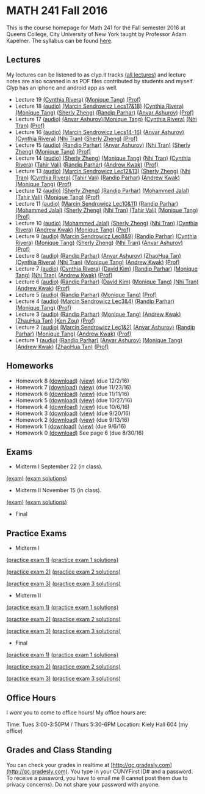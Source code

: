 # MATH 241 Fall 2016

This is the course homepage for Math 241 for the Fall semester 2016 at Queens College, City University of New York taught by Professor Adam Kapelner. The syllabus can be found [here](https://raw.githubusercontent.com/kapelner/QC_Math_241_Fall_2016/master/syllabus/syllabus.pdf).

## Lectures

My lectures can be listened to as clyp.it tracks [(all lectures)](https://clyp.it/search?type=hashtag&query=kapelner) and lecture notes are also scanned in as PDF files contributed by students and myself. Clyp has an iphone and android app as well.


<!--
* Lecture 23 [(audio)](https://clyp.it/2zhfyu1n) [(Anastassiya N)](https://github.com/kapelner/QC_Math_241_Fall_2016/blob/master/lectures/lec23an.pdf) [(Katherine S)](https://github.com/kapelner/QC_Math_241_Fall_2016/blob/master/lectures/lec23ks.pdf) [(Qingyun Ni)](https://github.com/kapelner/QC_Math_241_Fall_2016/blob/master/lectures/lec23qn.pdf) [(Javier Mucia)](https://github.com/kapelner/QC_Math_241_Fall_2016/blob/master/lectures/lec23jm.pdf) [(Prof)](https://github.com/kapelner/QC_Math_241_Fall_2016/blob/master/lectures/lec23kap.pdf)
* Lecture 22 [(audio)](https://clyp.it/z1z5m3ur) [(Lioneta Osario)](https://github.com/kapelner/QC_Math_241_Fall_2016/blob/master/lectures/lec22lo.pdf) [(Javier Mucia)](https://github.com/kapelner/QC_Math_241_Fall_2016/blob/master/lectures/lec22jm.pdf) [(Katherine Sandoval)](https://github.com/kapelner/QC_Math_241_Fall_2016/blob/master/lectures/lec22ks.pdf) [(Anastassiya N)](https://github.com/kapelner/QC_Math_241_Fall_2016/blob/master/lectures/lec22an.pdf) [(Prof)](https://github.com/kapelner/QC_Math_241_Fall_2016/blob/master/lectures/lec22kap.pdf)
* Lecture 21 [(audio)](https://clyp.it/jtzl05vc) [(Katherine Sandoval)](https://github.com/kapelner/QC_Math_241_Fall_2016/blob/master/lectures/lec21ks.pdf) [(Lioneta Osario)](https://github.com/kapelner/QC_Math_241_Fall_2016/blob/master/lectures/lec21lo.pdf) [(Javier Mucia)](https://github.com/kapelner/QC_Math_241_Fall_2016/blob/master/lectures/lec21jm.pdf) [(Anastassiya N)](https://github.com/kapelner/QC_Math_241_Fall_2016/blob/master/lectures/lec21an.pdf)  [(Prof)](https://github.com/kapelner/QC_Math_241_Fall_2016/blob/master/lectures/lec21kap.pdf)
* Lecture 20 [(audio)](https://clyp.it/cbj45ugf) [(Lioneta Osario)](https://github.com/kapelner/QC_Math_241_Fall_2016/blob/master/lectures/lec20lo.pdf) [(Anastassiya N)](https://github.com/kapelner/QC_Math_241_Fall_2016/blob/master/lectures/lec20an.pdf) [(Katherine Sandoval)](https://github.com/kapelner/QC_Math_241_Fall_2016/blob/master/lectures/lec20ks.pdf) [(Javier Mucia)](https://github.com/kapelner/QC_Math_241_Fall_2016/blob/master/lectures/lec20jm.pdf) [(Prof)](https://github.com/kapelner/QC_Math_241_Fall_2016/blob/master/lectures/lec20kap.pdf)-->
* Lecture 19 [(Cynthia Rivera)](https://github.com/kapelner/QC_Math_241_Fall_2016/blob/master/lectures/lec19riv.pdf) [(Monique Tang)](https://github.com/kapelner/QC_Math_241_Fall_2016/blob/master/lectures/lec19tang.pdf) [(Prof)](https://github.com/kapelner/QC_Math_241_Fall_2016/blob/master/lectures/lec19kap.pdf)
* Lecture 18 [(audio)](https://clyp.it/p4ka2adx) [(Marcin Sendrowicz Lecs17&18)](https://github.com/kapelner/QC_Math_241_Fall_2016/blob/master/lectures/lec18marcin.pdf) [(Cynthia Rivera)](https://github.com/kapelner/QC_Math_241_Fall_2016/blob/master/lectures/lec18riv.pdf) [(Monique Tang)](https://github.com/kapelner/QC_Math_241_Fall_2016/blob/master/lectures/lec18tang.pdf) [(Sherly Zheng)](https://github.com/kapelner/QC_Math_241_Fall_2016/blob/master/lectures/lec18zheng.pdf) [(Randip Parhar)](https://github.com/kapelner/QC_Math_241_Fall_2016/blob/master/lectures/lec18parhar.pdf) [(Anvar Ashurov)](https://github.com/kapelner/QC_Math_241_Fall_2016/blob/master/lectures/lec18ash.pdf) [(Prof)](https://github.com/kapelner/QC_Math_241_Fall_2016/blob/master/lectures/lec18kap.pdf)
* Lecture 17 [(audio)](https://clyp.it/cpfktqg0) [(Anvar Ashurov)](https://github.com/kapelner/QC_Math_241_Fall_2016/blob/master/lectures/lec17ash.pdf)[(Monique Tang)](https://github.com/kapelner/QC_Math_241_Fall_2016/blob/master/lectures/lec17tang.pdf) [(Cynthia Rivera)](https://github.com/kapelner/QC_Math_241_Fall_2016/blob/master/lectures/lec17rivera.pdf) [(Nhi Tran)](https://github.com/kapelner/QC_Math_241_Fall_2016/blob/master/lectures/lec17tran.pdf) [(Prof)](https://github.com/kapelner/QC_Math_241_Fall_2016/blob/master/lectures/lec17kap.pdf) 
* Lecture 16 [(audio)](https://clyp.it/dtq1weqe) [(Marcin Sendrowicz Lecs14-16)](https://github.com/kapelner/QC_Math_241_Fall_2016/blob/master/lectures/lec16marcin.pdf) [(Anvar Ashurov)](https://github.com/kapelner/QC_Math_241_Fall_2016/blob/master/lectures/lec16ash.pdf) [(Cynthia Rivera)](https://github.com/kapelner/QC_Math_241_Fall_2016/blob/master/lectures/lec16rivera.pdf) [(Nhi Tran)](https://github.com/kapelner/QC_Math_241_Fall_2016/blob/master/lectures/lec16tran.pdf)  [(Sherly Zheng)](https://github.com/kapelner/QC_Math_241_Fall_2016/blob/master/lectures/lec16zheng.pdf) [(Prof)](https://github.com/kapelner/QC_Math_241_Fall_2016/blob/master/lectures/lec16kap.pdf)
* Lecture 15 [(audio)](https://clyp.it/lropjc22) [(Randip Parhar)](https://github.com/kapelner/QC_Math_241_Fall_2016/blob/master/lectures/lec15parhar.pdf) [(Anvar Ashurov)](https://github.com/kapelner/QC_Math_241_Fall_2016/blob/master/lectures/lec15ash.pdf) [(Nhi Tran)](https://github.com/kapelner/QC_Math_241_Fall_2016/blob/master/lectures/lec15tran.pdf) [(Sherly Zheng)](https://github.com/kapelner/QC_Math_241_Fall_2016/blob/master/lectures/lec15zheng.pdf) [(Monique Tang)](https://github.com/kapelner/QC_Math_241_Fall_2016/blob/master/lectures/lec15tang.pdf) [(Prof)](https://github.com/kapelner/QC_Math_241_Fall_2016/blob/master/lectures/lec15kap.pdf)
* Lecture 14 [(audio)](https://clyp.it/1hhre5sf) [(Sherly Zheng)](https://github.com/kapelner/QC_Math_241_Fall_2016/blob/master/lectures/lec14zheng.pdf) [(Monique Tang)](https://github.com/kapelner/QC_Math_241_Fall_2016/blob/master/lectures/lec14tang.pdf) [(Nhi Tran)](https://github.com/kapelner/QC_Math_241_Fall_2016/blob/master/lectures/lec14tran.pdf) [(Cynthia Rivera)](https://github.com/kapelner/QC_Math_241_Fall_2016/blob/master/lectures/lec14rivera.pdf) [(Tahir Vali)](https://github.com/kapelner/QC_Math_241_Fall_2016/blob/master/lectures/lec14tahir.pdf) [(Randip Parhar)](https://github.com/kapelner/QC_Math_241_Fall_2016/blob/master/lectures/lec14parhar.pdf) [(Andrew Kwak)](https://github.com/kapelner/QC_Math_241_Fall_2016/blob/master/lectures/lec14kwak.pdf)  [(Prof)](https://github.com/kapelner/QC_Math_241_Fall_2016/blob/master/lectures/lec14kap.pdf)
* Lecture 13 [(audio)](https://clyp.it/sry3aigr) [(Marcin Sendrowicz Lec12&13)](https://github.com/kapelner/QC_Math_241_Fall_2016/blob/master/lectures/lec13marcin.pdf)  [(Sherly Zheng)](https://github.com/kapelner/QC_Math_241_Fall_2016/blob/master/lectures/lec13zheng.pdf) [(Nhi Tran)](https://github.com/kapelner/QC_Math_241_Fall_2016/blob/master/lectures/lec13tran.pdf) [(Cynthia Rivera)](https://github.com/kapelner/QC_Math_241_Fall_2016/blob/master/lectures/lec13rivera.pdf) [(Tahir Vali)](https://github.com/kapelner/QC_Math_241_Fall_2016/blob/master/lectures/lec13tahir.pdf) [(Randip Parhar)](https://github.com/kapelner/QC_Math_241_Fall_2016/blob/master/lectures/lec13parhar.pdf) [(Andrew Kwak)](https://github.com/kapelner/QC_Math_241_Fall_2016/blob/master/lectures/lec13kwak.pdf) [(Monique Tang)](https://github.com/kapelner/QC_Math_241_Fall_2016/blob/master/lectures/lec13tang.pdf) [(Prof)](https://github.com/kapelner/QC_Math_241_Fall_2016/blob/master/lectures/lec13kap.pdf)
* Lecture 12 [(audio)](https://clyp.it/jsdqidv5)  [(Sherly Zheng)](https://github.com/kapelner/QC_Math_241_Fall_2016/blob/master/lectures/lec12zheng.pdf) [(Randip Parhar)](https://github.com/kapelner/QC_Math_241_Fall_2016/blob/master/lectures/lec12parhar.pdf) [(Mohammed Jalal)](https://github.com/kapelner/QC_Math_241_Fall_2016/blob/master/lectures/lec12jalal.pdf) [(Tahir Vali)](https://github.com/kapelner/QC_Math_241_Fall_2016/blob/master/lectures/lec12vali.pdf) [(Monique Tang)](https://github.com/kapelner/QC_Math_241_Fall_2016/blob/master/lectures/lec12tang.pdf) [(Prof)](https://github.com/kapelner/QC_Math_241_Fall_2016/blob/master/lectures/lec12kap.pdf)
* Lecture 11 [(audio)](https://clyp.it/55tyrkpw) [(Marcin Sendrowicz Lec10&11)](https://github.com/kapelner/QC_Math_241_Fall_2016/blob/master/lectures/lec11marcin.pdf) [(Randip Parhar)](https://github.com/kapelner/QC_Math_241_Fall_2016/blob/master/lectures/lec11parhar.pdf) [(Mohammed Jalal)](https://github.com/kapelner/QC_Math_241_Fall_2016/blob/master/lectures/lec11jalal.pdf) [(Sherly Zheng)](https://github.com/kapelner/QC_Math_241_Fall_2016/blob/master/lectures/lec11zheng.pdf) [(Nhi Tran)](https://github.com/kapelner/QC_Math_241_Fall_2016/blob/master/lectures/lec11tran.pdf) [(Tahir Vali)](https://github.com/kapelner/QC_Math_241_Fall_2016/blob/master/lectures/lec11vali.pdf) [(Monique Tang)](https://github.com/kapelner/QC_Math_241_Fall_2016/blob/master/lectures/lec11tang.pdf) [(Prof)](https://github.com/kapelner/QC_Math_241_Fall_2016/blob/master/lectures/lec11kap.pdf) 
* Lecture 10 [(audio)](https://clyp.it/im3u2zln) [(Mohammed Jalal)](https://github.com/kapelner/QC_Math_241_Fall_2016/blob/master/lectures/lec10jalal.pdf) [(Sherly Zheng)](https://github.com/kapelner/QC_Math_241_Fall_2016/blob/master/lectures/lec10zheng.pdf) [(Nhi Tran)](https://github.com/kapelner/QC_Math_241_Fall_2016/blob/master/lectures/lec10tran.pdf) [(Cynthia Rivera)](https://github.com/kapelner/QC_Math_241_Fall_2016/blob/master/lectures/lec10riv.pdf) [(Andrew Kwak)](https://github.com/kapelner/QC_Math_241_Fall_2016/blob/master/lectures/lec10kwak.pdf) [(Monique Tang)](https://github.com/kapelner/QC_Math_241_Fall_2016/blob/master/lectures/lec10tang.pdf) [(Prof)](https://github.com/kapelner/QC_Math_241_Fall_2016/blob/master/lectures/lec10kap.pdf)
* Lecture 9 [(audio)](https://clyp.it/1dxdpulo) [(Marcin Sendrowicz Lec8&9)](https://github.com/kapelner/QC_Math_241_Fall_2016/blob/master/lectures/lec09marcin.pdf) [(Randip Parhar)](https://github.com/kapelner/QC_Math_241_Fall_2016/blob/master/lectures/lec09parhar.pdf) [(Cynthia Rivera)](https://github.com/kapelner/QC_Math_241_Fall_2016/blob/master/lectures/lec09riv.pdf) [(Monique Tang)](https://github.com/kapelner/QC_Math_241_Fall_2016/blob/master/lectures/lec09tang.pdf) [(Sherly Zheng)](https://github.com/kapelner/QC_Math_241_Fall_2016/blob/master/lectures/lec09zheng.pdf) [(Nhi Tran)](https://github.com/kapelner/QC_Math_241_Fall_2016/blob/master/lectures/lec09tran.pdf) [(Anvar Ashurov)](https://github.com/kapelner/QC_Math_241_Fall_2016/blob/master/lectures/lec09ash.pdf) [(Prof)](https://github.com/kapelner/QC_Math_241_Fall_2016/blob/master/lectures/lec09kap.pdf) 
* Lecture 8 [(audio)](https://clyp.it/swteioco) [(Randip Parhar)](https://github.com/kapelner/QC_Math_241_Fall_2016/blob/master/lectures/lec08parhar.pdf) [(Anvar Ashurov)](https://github.com/kapelner/QC_Math_241_Fall_2016/blob/master/lectures/lec08ash.pdf) [(ZhaoHua Tan)](https://github.com/kapelner/QC_Math_241_Fall_2016/blob/master/lectures/lec08tan.pdf) [(Cynthia Rivera)](https://github.com/kapelner/QC_Math_241_Fall_2016/blob/master/lectures/lec08riv.pdf)  [(Nhi Tran)](https://github.com/kapelner/QC_Math_241_Fall_2016/blob/master/lectures/lec08tran.pdf) [(Monique Tang)](https://github.com/kapelner/QC_Math_241_Fall_2016/blob/master/lectures/lec08tang.pdf) [(Andrew Kwak)](https://github.com/kapelner/QC_Math_241_Fall_2016/blob/master/lectures/lec08kwak.pdf) [(Prof)](https://github.com/kapelner/QC_Math_241_Fall_2016/blob/master/lectures/lec08kap.pdf)
* Lecture 7 [(audio)](https://clyp.it/z2vslqce) [(Cynthia Rivera)](https://github.com/kapelner/QC_Math_241_Fall_2016/blob/master/lectures/lec07riv.pdf) [(David Kim)](https://github.com/kapelner/QC_Math_241_Fall_2016/blob/master/lectures/lec07kim.pdf) [(Randip Parhar)](https://github.com/kapelner/QC_Math_241_Fall_2016/blob/master/lectures/lec07parhar.pdf) [(Monique Tang)](https://github.com/kapelner/QC_Math_241_Fall_2016/blob/master/lectures/lec07tang.pdf) [(Nhi Tran)](https://github.com/kapelner/QC_Math_241_Fall_2016/blob/master/lectures/lec07tran.pdf) [(Andrew Kwak)](https://github.com/kapelner/QC_Math_241_Fall_2016/blob/master/lectures/lec07kwak.pdf)  [(Prof)](https://github.com/kapelner/QC_Math_241_Fall_2016/blob/master/lectures/lec07kap.pdf)
* Lecture 6 [(audio)](https://clyp.it/u2wjhut1) [(Randip Parhar)](https://github.com/kapelner/QC_Math_241_Fall_2016/blob/master/lectures/lec06parhar.pdf) [(David Kim)](https://github.com/kapelner/QC_Math_241_Fall_2016/blob/master/lectures/lec06kim.pdf) [(Monique Tang)](https://github.com/kapelner/QC_Math_241_Fall_2016/blob/master/lectures/lec06tang.pdf) [(Nhi Tran)](https://github.com/kapelner/QC_Math_241_Fall_2016/blob/master/lectures/lec06tran.pdf) [(Andrew Kwak)](https://github.com/kapelner/QC_Math_241_Fall_2016/blob/master/lectures/lec06kwak.pdf) [(Prof)](https://github.com/kapelner/QC_Math_241_Fall_2016/blob/master/lectures/lec06kap.pdf)
* Lecture 5 [(audio)](https://clyp.it/whwedabc) [(Randip Parhar)](https://github.com/kapelner/QC_Math_241_Fall_2016/blob/master/lectures/lec05parhar.pdf) [(Monique Tang)](https://github.com/kapelner/QC_Math_241_Fall_2016/blob/master/lectures/lec05tang.pdf) [(Prof)](https://github.com/kapelner/QC_Math_241_Fall_2016/blob/master/lectures/lec05kap.pdf)
* Lecture 4 [(audio)](https://clyp.it/hplwtkqg) [(Marcin Sendrowicz Lec3&4)](https://github.com/kapelner/QC_Math_241_Fall_2016/blob/master/lectures/lec04marcin.pdf) [(Randip Parhar)](https://github.com/kapelner/QC_Math_241_Fall_2016/blob/master/lectures/lec04parhar.pdf) [(Monique Tang)](https://github.com/kapelner/QC_Math_241_Fall_2016/blob/master/lectures/lec04tang.pdf)  [(Prof)](https://github.com/kapelner/QC_Math_241_Fall_2016/blob/master/lectures/lec04kap.pdf)
* Lecture 3 [(audio)](https://clyp.it/cqxbt3ez) [(Randip Parhar)](https://github.com/kapelner/QC_Math_241_Fall_2016/blob/master/lectures/lec03parhar.pdf) [(Monique Tang)](https://github.com/kapelner/QC_Math_241_Fall_2016/blob/master/lectures/lec03tang.pdf) [(Andrew Kwak)](https://github.com/kapelner/QC_Math_241_Fall_2016/blob/master/lectures/lec03kwak.pdf) [(ZhauHua Tan)](https://github.com/kapelner/QC_Math_241_Fall_2016/blob/master/lectures/lec03tan.pdf)  [(Ken Zou)](https://github.com/kapelner/QC_Math_241_Fall_2016/blob/master/lectures/lec03zou.pdf) [(Prof)](https://github.com/kapelner/QC_Math_241_Fall_2016/blob/master/lectures/lec03kap.pdf)
* Lecture 2 [(audio)](https://clyp.it/gzusypnl) [(Marcin Sendrowicz Lec1&2)](https://github.com/kapelner/QC_Math_241_Fall_2016/blob/master/lectures/lec02marcin.pdf) [(Anvar Ashurov)](https://github.com/kapelner/QC_Math_241_Fall_2016/blob/master/lectures/lec02ash.pdf) [(Randip Parhar)](https://github.com/kapelner/QC_Math_241_Fall_2016/blob/master/lectures/lec02parhar.pdf) [(Monique Tang)](https://github.com/kapelner/QC_Math_241_Fall_2016/blob/master/lectures/lec02tang.pdf) [(Andrew Kwak)](https://github.com/kapelner/QC_Math_241_Fall_2016/blob/master/lectures/lec02kwak.pdf) [(Prof)](https://github.com/kapelner/QC_Math_241_Fall_2016/blob/master/lectures/lec02kap.pdf)
* Lecture 1 [(audio)](https://clyp.it/kiswrrvq) [(Randip Parhar)](https://github.com/kapelner/QC_Math_241_Fall_2016/blob/master/lectures/lec01parhar.pdf) [(Anvar Ashurov)](https://github.com/kapelner/QC_Math_241_Fall_2016/blob/master/lectures/lec01ash.pdf) [(Monique Tang)](https://github.com/kapelner/QC_Math_241_Fall_2016/blob/master/lectures/lec01tang.pdf) [(Andrew Kwak)](https://github.com/kapelner/QC_Math_241_Fall_2016/blob/master/lectures/lec01kwak.pdf) [(ZhaoHua Tan)](https://github.com/kapelner/QC_Math_241_Fall_2016/blob/master/lectures/lec01tan.pdf) [(Prof)](https://github.com/kapelner/QC_Math_241_Fall_2016/blob/master/lectures/lec01kap.pdf)


## Homeworks

* Homework 8 [(download)](https://github.com/kapelner/QC_Math_241_Fall_2016/blob/master/homeworks/hw08/hw08.pdf?raw=true) [(view)](https://github.com/kapelner/QC_Math_241_Fall_2016/blob/master/homeworks/hw08/hw08.pdf) (due 12/2/16)
* Homework 7 [(download)](https://github.com/kapelner/QC_Math_241_Fall_2016/blob/master/homeworks/hw07/hw07.pdf?raw=true) [(view)](https://github.com/kapelner/QC_Math_241_Fall_2016/blob/master/homeworks/hw07/hw07.pdf) (due 11/23/16)
* Homework 6 [(download)](https://github.com/kapelner/QC_Math_241_Fall_2016/blob/master/homeworks/hw06/hw06.pdf?raw=true) [(view)](https://github.com/kapelner/QC_Math_241_Fall_2016/blob/master/homeworks/hw06/hw06.pdf) (due 11/11/16)
* Homework 5 [(download)](https://github.com/kapelner/QC_Math_241_Fall_2016/blob/master/homeworks/hw05/hw05.pdf?raw=true) [(view)](https://github.com/kapelner/QC_Math_241_Fall_2016/blob/master/homeworks/hw05/hw05.pdf) (due 10/27/16)
* Homework 4 [(download)](https://github.com/kapelner/QC_Math_241_Fall_2016/blob/master/homeworks/hw04/hw04.pdf?raw=true) [(view)](https://github.com/kapelner/QC_Math_241_Fall_2016/blob/master/homeworks/hw04/hw04.pdf) (due 10/6/16)
* Homework 3 [(download)](https://github.com/kapelner/QC_Math_241_Fall_2016/blob/master/homeworks/hw03/hw03.pdf?raw=true) [(view)](https://github.com/kapelner/QC_Math_241_Fall_2016/blob/master/homeworks/hw03/hw03.pdf) (due 9/20/16)
* Homework 2 [(download)](https://github.com/kapelner/QC_Math_241_Fall_2016/blob/master/homeworks/hw02/hw02.pdf?raw=true) [(view)](https://github.com/kapelner/QC_Math_241_Fall_2016/blob/master/homeworks/hw02/hw02.pdf) (due 9/13/16)
* Homework 1 [(download)](https://github.com/kapelner/QC_Math_241_Fall_2016/blob/master/homeworks/hw01/hw01.pdf?raw=true) [(view)](https://github.com/kapelner/QC_Math_241_Fall_2016/blob/master/homeworks/hw01/hw01.pdf) (due 9/6/16)
* Homework 0 [(download)](https://github.com/kapelner/QC_Math_241_Fall_2016/blob/master/syllabus/syllabus.pdf?raw=true) See page 6 (due 8/30/16)

## Exams


* Midterm I September 22 (in class). 

[(exam)](https://github.com/kapelner/QC_Math_241_Fall_2016/blob/master/exams/midterm1/midterm1.pdf) [(exam solutions)](https://github.com/kapelner/QC_Math_241_Fall_2016/blob/master/exams/midterm1/midterm1_solutions.pdf)

* Midterm II November 15 (in class). 

[(exam)](https://github.com/kapelner/QC_Math_241_Fall_2016/blob/master/exams/midterm2/midterm2.pdf) [(exam solutions)](https://github.com/kapelner/QC_Math_241_Fall_2016/blob/master/exams/midterm2/midterm2_solutions.pdf)

* Final

## Practice Exams

* Midterm I

[(practice exam 1)](https://github.com/kapelner/QC_Math_241_Fall_2015/blob/master/exams/midterm1/midterm1.pdf) [(practice exam 1 solutions)](https://github.com/kapelner/QC_Math_241_Fall_2015/blob/master/exams/midterm1/midterm1_solutions.pdf) 

[(practice exam 2)](https://github.com/kapelner/QC_Math_241_Spring_2015/blob/master/exams/midterm1/midterm1.pdf?raw=true) [(practice exam 2 solutions)](https://github.com/kapelner/QC_Math_241_Spring_2015/blob/master/exams/midterm1/midterm1_solutions.pdf?raw=true) 

[(practice exam 3)](https://github.com/kapelner/QC_Math_241_Fall_2014_15/blob/master/exams/midterm1/midterm1.pdf?raw=true) [(practice exam 3 solutions)](https://github.com/kapelner/QC_Math_241_Fall_2014_15/blob/master/exams/midterm1/midterm1_solutions.pdf?raw=true)

* Midterm II

[(practice exam 1)](https://github.com/kapelner/QC_Math_241_Fall_2015/blob/master/exams/midterm2/midterm2.pdf) [(practice exam 1 solutions)](https://github.com/kapelner/QC_Math_241_Fall_2015/blob/master/exams/midterm2/midterm2_solutions.pdf) 

[(practice exam 2)](https://github.com/kapelner/QC_Math_241_Spring_2015/blob/master/exams/midterm2/midterm2.pdf?raw=true) [(practice exam 2 solutions)](https://github.com/kapelner/QC_Math_241_Spring_2015/blob/master/exams/midterm2/midterm2_solutions.pdf?raw=true) 

[(practice exam 3)](https://github.com/kapelner/QC_Math_241_Fall_2014_15/blob/master/exams/midterm2/midterm2.pdf?raw=true) [(practice exam 3 solutions)](https://github.com/kapelner/QC_Math_241_Fall_2014_15/blob/master/exams/midterm2/midterm2_solutions.pdf?raw=true)

* Final

[(practice exam 1)](https://github.com/kapelner/QC_Math_241_Fall_2015/blob/master/exams/final/final.pdf) [(practice exam 1 solutions)](https://github.com/kapelner/QC_Math_241_Fall_2015/blob/master/exams/final/final_solutions.pdf)  

[(practice exam 2)](https://github.com/kapelner/QC_Math_241_Spring_2015/blob/master/exams/final/final.pdf?raw=true) [(practice exam 2 solutions)](https://github.com/kapelner/QC_Math_241_Spring_2015/blob/master/exams/final/final_solutions.pdf?raw=true) 

[(practice exam 3)](https://github.com/kapelner/QC_Math_241_Fall_2014_15/blob/master/exams/final/final.pdf?raw=true) [(practice exam 3 solutions)](https://github.com/kapelner/QC_Math_241_Fall_2014_15/blob/master/exams/final/final_solutions.pdf?raw=true)

## Office Hours

I *want* you to come to office hours! My office hours are:

Time: Tues 3:00-3:50PM / Thurs 5:30-6PM
Location: Kiely Hall 604 (my office)

## Grades and Class Standing

You can check your grades in realtime at [http://qc.gradesly.com](http://qc.gradesly.com). You type in your CUNYFirst ID# and a password. To receive a password, you have to email me (I cannot post them due to privacy concerns). Do not share your password with anyone.
